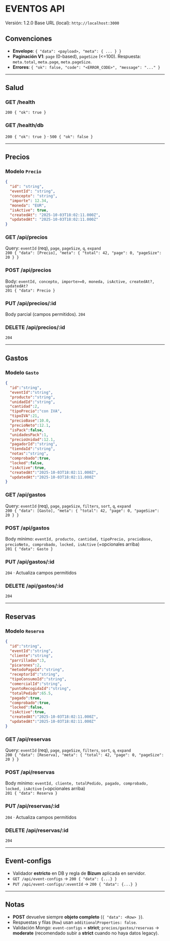 # EVENTOS API

Versión: 1.2.0
Base URL (local): `http://localhost:3000`

## Convenciones
- **Envelope**: `{ "data": <payload>, "meta": { ... } }`
- **Paginación V1**: `page` (0-based), `pageSize` (<=100). Respuesta: `meta.total`, `meta.page`, `meta.pageSize`.
- **Errores**: `{ "ok": false, "code": "<ERROR_CODE>", "message": "..." }`

---

## Salud
### GET /health
`200 { "ok": true }`
### GET /health/db
`200 { "ok": true }` · `500 { "ok": false }`

---

## Precios
### Modelo `Precio`
```json
{
  "id": "string",
  "eventId": "string",
  "concepto": "string",
  "importe": 12.34,
  "moneda": "EUR",
  "isActive": true,
  "createdAt": "2025-10-03T18:02:11.000Z",
  "updatedAt": "2025-10-03T18:02:11.000Z"
}
```

### GET /api/precios
Query: `eventId` (req), `page`, `pageSize`, `q`, `expand`  
`200 { "data": [Precio], "meta": { "total": 42, "page": 0, "pageSize": 20 } }`

### POST /api/precios
Body: `eventId, concepto, importe>=0, moneda, isActive, createdAt?, updatedAt?`  
`201 { "data": Precio }`

### PUT /api/precios/:id
Body parcial (campos permitidos). `204`

### DELETE /api/precios/:id
`204`

---

## Gastos
### Modelo `Gasto`
```json
{
  "id":"string",
  "eventId":"string",
  "producto":"string",
  "unidadId":"string",
  "cantidad":2,
  "tipoPrecio":"con IVA",
  "tipoIVA":21,
  "precioBase":10.0,
  "precioNeto":12.1,
  "isPack":false,
  "unidadesPack":1,
  "precioUnidad":12.1,
  "pagadorId":"string",
  "tiendaId":"string",
  "notas":"string",
  "comprobado":true,
  "locked":false,
  "isActive":true,
  "createdAt":"2025-10-03T18:02:11.000Z",
  "updatedAt":"2025-10-03T18:02:11.000Z"
}
```

### GET /api/gastos
Query: `eventId` (req), `page`, `pageSize`, `filters`, `sort`, `q`, `expand`  
`200 { "data": [Gasto], "meta": { "total": 42, "page": 0, "pageSize": 20 } }`

### POST /api/gastos
Body mínimo: `eventId, producto, cantidad, tipoPrecio, precioBase, precioNeto, comprobado, locked, isActive` (+opcionales arriba)  
`201 { "data": Gasto }`

### PUT /api/gastos/:id
`204` · Actualiza campos permitidos

### DELETE /api/gastos/:id
`204`

---

## Reservas
### Modelo `Reserva`
```json
{
  "id":"string",
  "eventId":"string",
  "cliente":"string",
  "parrilladas":3,
  "picarones":2,
  "metodoPagoId":"string",
  "receptorId":"string",
  "tipoConsumoId":"string",
  "comercialId":"string",
  "puntoRecogidaId":"string",
  "totalPedido":65.5,
  "pagado":true,
  "comprobado":true,
  "locked":false,
  "isActive":true,
  "createdAt":"2025-10-03T18:02:11.000Z",
  "updatedAt":"2025-10-03T18:02:11.000Z"
}
```

### GET /api/reservas
Query: `eventId` (req), `page`, `pageSize`, `filters`, `sort`, `q`, `expand`  
`200 { "data": [Reserva], "meta": { "total": 42, "page": 0, "pageSize": 20 } }`

### POST /api/reservas
Body mínimo: `eventId, cliente, totalPedido, pagado, comprobado, locked, isActive` (+opcionales arriba)  
`201 { "data": Reserva }`

### PUT /api/reservas/:id
`204` · Actualiza campos permitidos

### DELETE /api/reservas/:id
`204`

---

## Event-configs
- Validador **estricto** en DB y regla de **Bizum** aplicada en servidor.
- `GET /api/event-configs` → `200 { "data": {...} }`
- `PUT /api/event-configs/:eventId` → `200 { "data": {...} }`

---

## Notas
- **POST** devuelve siempre **objeto completo** (`{ "data": <Row> }`).
- Respuestas y filas (`Row`) usan `additionalProperties: false`.
- Validación Mongo: `event-configs` = **strict**; `precios/gastos/reservas` → **moderate** (recomendado subir a **strict** cuando no haya datos legacy).
